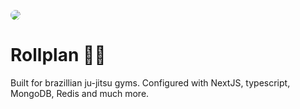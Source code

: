 

  <a href="url"><img src="https://i.imgur.com/kB0D1Pz.png" height="auto" width="auto" style="border-radius:50%"></a>

# Rollplan 🥋🔥 

Built for brazillian ju-jitsu gyms. Configured with NextJS, typescript, MongoDB, Redis and much more. 





